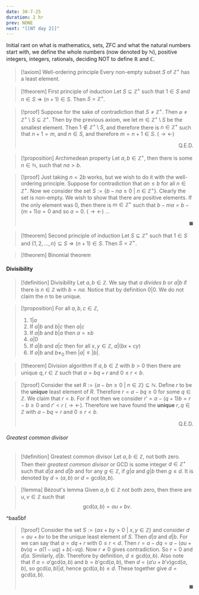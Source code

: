 ```yaml
---
date: 30-7-25
duration: 2 hr
prev: NONE
next: "[[NT day 2]]"
---
```

Initial rant on what is mathematics, sets, ZFC and what the natural numbers start with, we define the whole numbers (now denoted by $\mathbb{N}$), positive integers, integers, rationals, deciding NOT to define $\mathbb{R}$ and $\mathbb{C}$.
>[!axiom] Well-ordering principle
>Every non-empty subset $S$ of $\mathbb{Z}^+$ has a least element.

>[!theorem] First principle of induction
> Let $S\subseteq \mathbb{Z}^+$ such that $1\in S$ and $n\in S\Rightarrow(n+1)\in S$. Then $S=\mathbb{Z}^+$. 

>[!proof]
>Suppose for the sake of contradiction that $S\ne\mathbb{Z}^+$. Then $\varnothing\ne \mathbb{Z}^+\setminus S\subseteq \mathbb{Z}^+$. Then by the previous axiom, we let $m\in \mathbb{Z}^+\setminus S$ be the smallest element. Then $1\not\in \mathbb{Z}^+\setminus S$, and therefore there is $n\in \mathbb{Z}^+$ such that $n+1=m$, and $n\in S$, and therefore $m=n+1\in S$. ($\rightarrow\leftarrow$) <div style="text-align: right;"> Q.E.D.  </div>

>[!proposition] Archimedean property
>Let $a,b\in \mathbb{Z}^+$, then there is some $n\in \mathbb{N}$, such that $na>b$.

>[!proof]
> Just taking $n=2b$ works, but we wish to do it with the well-ordering principle.
> Suppose for contradiction that $an≤b$ for all $n\in \mathbb{Z}^+$. Now we consider the set $S:=\{ b-na≥0\ |\ n\in \mathbb{Z}^+ \}$. Clearly the set is non-empty. We wish to show that there are positive elements. If the only element was $0$, then there is $m\in \mathbb{Z}^+$ such that $b-ma=b-(m+1)a=0$ and so $a=0$. ($\rightarrow\leftarrow$)
> ... <p align="Right">$\blacksquare$</p>

>[!theorem] Second principle of induction
> Let $S\subseteq \mathbb{Z}^+$ such that $1\in S$ and $\{ 1,2,\dots,n \}\subseteq S\Rightarrow(n+1)\in S$. Then $S=\mathbb{Z}^+$. 

>[!theorem] Binomial theorem

#### Divisibility
>[!definition] Divisibility
>Let $a,b\in \mathbb{Z}$. We say that $a$ *divides* $b$ or $a|b$ if there is $n\in \mathbb{Z}$ with $b=na$. 
>Notice that by definition $0|0$. We do not claim the $n$ to be unique.

>[!proposition]
>For all $a,b,c\in \mathbb{Z}$,
>1. $1|a$
>2. If $a|b$ and $b|c$ then $a|c$
>3. If $a|b$ and $b|a$ then $a=\pm b$
>4. $a|0$
>5. If $a|b$ and $a|c$ then for all $x,y\in \mathbb{Z}$, $a|(bx+cy)$
>6. If $a|b$ and $b\ne_{0}$ then $|a|≤|b|$.

>[!theorem] Division algorithm
>If $a,b\in \mathbb{Z}$ with $b>0$ then there are unique $q,r\in \mathbb{Z}$ such that $a=bq+r$ and $0≤r<b$.

>[!proof] 
> Consider the set $R:=\{ a-bn≥0\ |\ n\in \mathbb{Z} \}\subseteq \mathbb{N}$. Define $r$ to be the **unique** least element of $R$. Therefore $r=a-bq≥0$ for some $q\in \mathbb{Z}$. We claim that $r<b$. For if not then we consider $r'=a-(q+1)b=r-b≥0$ and $r'<r$ ($\rightarrow\leftarrow$). Therefore we have found the **unique** $r,q\in \mathbb{Z}$ with $a-bq=r$ and $0≤r<b$. <div style="text-align: right;"> Q.E.D.  </div>

###### Greatest common divisor
>[!definition] Greatest common divisor
>Let $a,b\in \mathbb{Z}$, not both zero. Then their *greatest common divisor* or GCD is some integer $d\in \mathbb{Z}^+$ such that $d|a$ and $d|b$ and for any $g\in \mathbb{Z}$, if $g|a$ and $g|b$ then $g≤d$. It is denoted by $d=(a,b)$ or $d=\mathrm{gcd}(a,b)$.

>[!lemma] Bézout's lemma
>Given $a,b\in \mathbb{Z}$ not both zero, then there are $u,v\in \mathbb{Z}$ such that $$\mathrm{gcd}(a,b)=au+bv.$$

^baa5bf

>[!proof] 
>Consider the set $S:=\{ ax+by>0\ |\ x,y\in \mathbb{Z} \}$ and consider $d=au+bv$ to be the unique least element of $S$. Then $d|a$ and $d|b$. For we can say that $a=dq+r$ with $0≤r<d$. Then $r=a-dq=a-(au+bv)q=a(1-uq)+b(-vq)$. Now $r\ne 0$ gives contradiction. So $r=0$ and $d|a$. Similarly, $d|b$. Therefore by definition, $d≤\mathrm{gcd}(a,b)$. Also note that if $a=a'\mathrm{gcd}(a,b)$ and $b=b'\mathrm{gcd}(a,b)$, then $d=(a'u+b'v)\mathrm{gcd}(a,b)$, so $\mathrm{gcd}(a,b)|d$, hence $\mathrm{gcd}(a,b)≤d$. These together give $d=\mathrm{gcd}(a,b)$. <p align="Right">$\blacksquare$</p>
